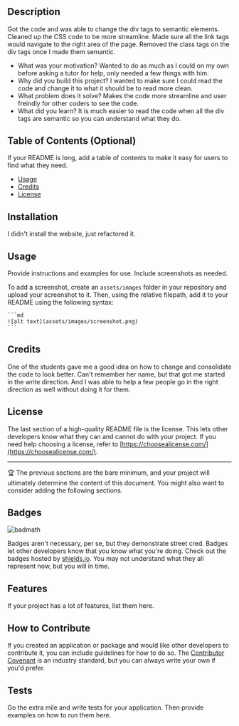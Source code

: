 # <Your-Project-Title>

## Description

Got the code and was able to change the div tags to semantic elements. Cleaned up the CSS code to be more streamline. Made sure all the link tags would navigate to the right area of the page. Removed the class tags on the div tags once I made them semantic.

- What was your motivation?
  Wanted to do as much as I could on my own before asking a tutor for help, only needed a few things with him.
- Why did you build this project?
  I wanted to make sure I could read the code and change it to what it should be to read more clean.
- What problem does it solve?
  Makes the code more streamline and user freindly for other coders to see the code.
- What did you learn?
  It is much easier to read the code when all the div tags are semantic so you can understand what they do.

## Table of Contents (Optional)

If your README is long, add a table of contents to make it easy for users to find what they need.

- [Usage](#usage)
- [Credits](#credits)
- [License](#license)

## Installation

I didn't install the website, just refactored it.

## Usage

Provide instructions and examples for use. Include screenshots as needed.

To add a screenshot, create an `assets/images` folder in your repository and upload your screenshot to it. Then, using the relative filepath, add it to your README using the following syntax:

    ```md
    ![alt text](assets/images/screenshot.png)
    ```

## Credits

One of the students gave me a good idea on how to change and consolidate the code to look better. Can't remember her name, but that got me started in the write direction. And I was able to help a few people go in the right direction as well without doing it for them.

## License

The last section of a high-quality README file is the license. This lets other developers know what they can and cannot do with your project. If you need help choosing a license, refer to [https://choosealicense.com/](https://choosealicense.com/).

---

🏆 The previous sections are the bare minimum, and your project will ultimately determine the content of this document. You might also want to consider adding the following sections.

## Badges

![badmath](https://img.shields.io/github/languages/top/lernantino/badmath)

Badges aren't necessary, per se, but they demonstrate street cred. Badges let other developers know that you know what you're doing. Check out the badges hosted by [shields.io](https://shields.io/). You may not understand what they all represent now, but you will in time.

## Features

If your project has a lot of features, list them here.

## How to Contribute

If you created an application or package and would like other developers to contribute it, you can include guidelines for how to do so. The [Contributor Covenant](https://www.contributor-covenant.org/) is an industry standard, but you can always write your own if you'd prefer.

## Tests

Go the extra mile and write tests for your application. Then provide examples on how to run them here.
